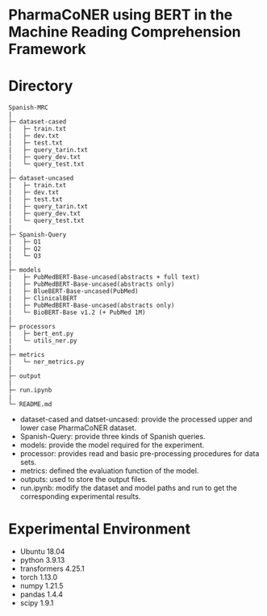 # PharmaCoNER using BERT in the Machine Reading Comprehension Framework

# Directory
```
Spanish-MRC
|
├─ dataset-cased
|   ├─ train.txt
|   ├─ dev.txt
|   ├─ test.txt
|   ├─ query_tarin.txt
|   ├─ query_dev.txt
|   └─ query_test.txt
|
├─ dataset-uncased
|   ├─ train.txt
|   ├─ dev.txt
|   ├─ test.txt
|   ├─ query_tarin.txt
|   ├─ query_dev.txt
|   └─ query_test.txt
| 
├─ Spanish-Query
|   ├─ Q1
|   ├─ Q2
|   └─ Q3
|  
├─ models
|   ├─ PubMedBERT-Base-uncased(abstracts + full text)
|   ├─ PubMedBERT-Base-uncased(abstracts only)
|   ├─ BlueBERT-Base-uncased(PubMed)
|   ├─ ClinicalBERT
|   ├─ PubMedBERT-Base-uncased(abstracts only)
|   └─ BioBERT-Base v1.2 (+ PubMed 1M)
| 
├─ processors
|   ├─ bert_ent.py
|   └─ utils_ner.py
| 
├─ metrics
|   └─ ner_metrics.py
| 
├─ output
| 
├─ run.ipynb
| 
└─ README.md
```
 * dataset-cased and datset-uncased: provide the processed upper and lower case PharmaCoNER dataset.
 * Spanish-Query: provide three kinds of Spanish queries.
 * models: provide the model required for the experiment.
 * processor: provides read and basic pre-processing procedures for data sets.
 * metrics: defined the evaluation function of the model.
 * outputs: used to store the output files.
 * run.ipynb: modify the dataset and model paths and run to get the corresponding experimental results.
 
# Experimental Environment
* Ubuntu 18.04
* python 3.9.13
* transformers 4.25.1
* torch 1.13.0
* numpy 1.21.5
* pandas 1.4.4
* scipy 1.9.1
